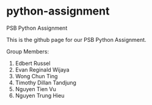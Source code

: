 # python-assignment
PSB Python Assignment

This is the github page for our PSB Python Assignment.


Group Members:


1. Edbert Russel
2. Evan Reginald Wijaya
3. Wong Chun Ting
4. Timothy Dillan Tandjung
5. Nguyen Tien Vu
6. Nguyen Trung Hieu
